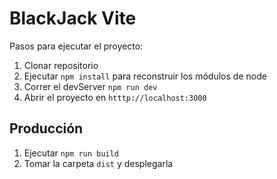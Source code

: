 # BlackJack Vite

Pasos para ejecutar el proyecto:

1. Clonar repositorio
2. Ejecutar ``` npm install ``` para reconstruir los módulos de node
3. Correr el devServer ``` npm run dev ```
4. Abrir el proyecto en ```htttp://localhost:3000```

## Producción

1. Ejecutar ``` npm run build ``` 
2. Tomar la carpeta ``` dist ``` y desplegarla